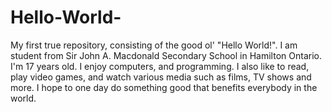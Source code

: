 # Hello-World-
My first true repository, consisting of the good ol' "Hello World!".
I am student from Sir John A. Macdonald Secondary School in Hamilton Ontario. I'm 17 years old. I enjoy computers, and programming. I also like to read, play video games, and watch various media such as films, TV shows and more. I hope to one day do something good that benefits everybody in the world.
